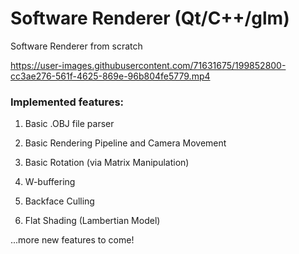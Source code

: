 # Software Renderer (Qt/C++/glm)

Software Renderer from scratch

https://user-images.githubusercontent.com/71631675/199852800-cc3ae276-561f-4625-869e-96b804fe5779.mp4

### Implemented features:
  1) Basic .OBJ file parser
 
  2) Basic Rendering Pipeline and Camera Movement
 
  3)  Basic Rotation (via Matrix Manipulation)
 
  4) W-buffering
 
  5) Backface Culling
 
  6) Flat Shading (Lambertian Model)
 
 ...more new features to come!
